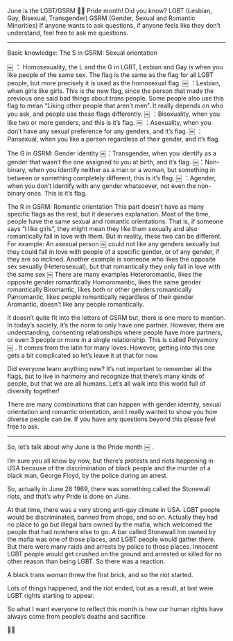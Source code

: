June is the LGBT/GSRM 🏳️‍🌈 Pride month!
Did you know?
LGBT (Lesbian, Gay, Bisexual, Transgender)
GSRM (Gender, Sexual and Romantic Minorities)
If anyone wants to ask questions, if anyone feels like they don’t understand, feel free to ask me questions.

-------------------------
Basic knowledge:
The S in GSRM: Sexual orientation

￼ ： Homosexuality, the L and the G in LGBT, Lesbian and Gay is when you like people of the same sex. The flag is the same as the flag for all LGBT people, but more precisely it is used as the homosexual flag.
￼ ：Lesbian, when girls like girls. This is the new flag, since the person that made the previous one said bad things about trans people. Some people also use this flag to mean “Liking other people that aren’t men”. It really depends on who you ask, and people use these flags differently.
￼ ：Bisexuality, when you like two or more genders, and this is it’s flag.
￼ ：Asexuality, when you don’t have any sexual preference for any genders, and it’s flag.
￼ ：Pansexual, when you like a person regardless of their gender, and it’s flag.


The G in GSRM: Gender identity
￼：Transgender, when you identify as a gender that wasn’t the one assigned to you at birth, and it’s flag.
￼：Non-binary, when you identify neither as a man or a woman, but something in between or something completely different, this is it’s flag.
￼ ：Agender, when you don’t identify with any gender whatsoever, not even the non-binary ones. This is it’s flag.


The R in GSRM: Romantic orientation
This part doesn’t have as many specific flags as the rest, but it deserves explanation.
Most of the time, people have the same sexual and romantic orientations. That is, if someone says “I like girls”, they might mean they like them sexually and also romantically fall in love with them. But in reality, these two can be different.
For example:
    An asexual person ￼ could not like any genders sexually but they could fall in love with people of a specific gender, or of any gender, if they are so inclined.
    Another example is someone who likes the opposite sex sexually (Heterosexual), but that romantically they only fall in love with the same sex ￼
There are many examples
Heteroromantic, likes the opposite gender romantically
Homoromantic, likes the same gender romantically
Biromantic, likes both or other genders romantically
Panromantic, likes people romantically regardless of their gender
Aromantic, doesn’t like any people romantically.

It doesn’t quite fit into the letters of GSRM but, there is one more to mention. In today’s society, it’s the norm to only have one partner. However, there are understanding, consenting relationships where people have more partners, or even 3 people or more in a single relationship. This is called Polyamory ￼ . It comes from the latin for many loves. However, getting into this one gets a bit complicated so let’s leave it at that for now.

Did everyone learn anything new?
It’s not important to remember all the flags, but to live in harmony and recognize that there’s many kinds of people, but that we are all humans. Let’s all walk into this world full of diversity together!

There are many combinations that can happen with gender identity, sexual orientation and romantic orientation,
and I really wanted to show you how diverse people can be.
If you have any questions beyond this please feel free to ask.

-------------------------

So, let’s talk about why June is the Pride month ￼ .

I’m sure you all know by now, but there’s protests and riots happening in USA because of the discrimination of black people and the murder of a black man, George Floyd, by the police during an arrest.

So, actually in June 28 1969, there was something called the Stonewall riots, and that’s why Pride is done on June.

At that time, there was a very strong anti-gay climate in USA. LGBT people would be discriminated, banned from shops, and so on. Actually they had no place to go but illegal bars owned by the mafia, which welcomed the people that had nowhere else to go. A bar called Stonewall Inn owned by the mafia was one of those places, and LGBT people would gather there. But there were many raids and arrests by police to those places. Innocent LGBT people would get crushed on the ground and arrested or killed for no other reason than being LGBT. So there was a reaction.

A black trans woman threw the first brick, and so the riot started.

Lots of things happened, and the riot ended, but as a result, at last were LGBT rights starting to appear.

So what I want everyone to reflect this month is how our human rights have always come from people’s deaths and sacrifice.

✊🏾
